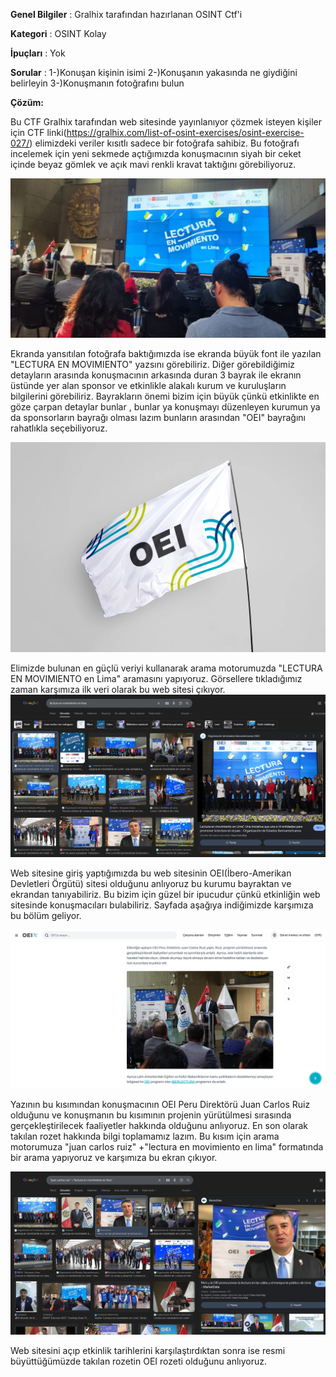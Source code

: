 **Genel Bilgiler** :
Gralhix tarafından hazırlanan OSINT Ctf'i

**Kategori** :
OSINT Kolay

**İpuçları** :
Yok

**Sorular** :
	1-)Konuşan kişinin isimi
	2-)Konuşanın yakasında ne giydiğini belirleyin
	3-)Konuşmanın fotoğrafını bulun
	

**Çözüm:**

Bu CTF Gralhix tarafından web sitesinde yayınlanıyor çözmek isteyen kişiler için CTF linki(https://gralhix.com/list-of-osint-exercises/osint-exercise-027/) elimizdeki veriler kısıtlı sadece bir fotoğrafa sahibiz. Bu fotoğrafı incelemek için yeni sekmede açtığımızda konuşmacının siyah bir ceket içinde beyaz gömlek ve açık mavi renkli kravat taktığını görebiliyoruz.

![osintexercise027.png](https://github.com/boryokusha/OSINT-Writeup/blob/main/osintexercise027.png)

Ekranda yansıtılan fotoğrafa baktığımızda ise ekranda büyük font ile yazılan "LECTURA EN MOVIMIENTO" yazsını görebiliriz. Diğer görebildiğimiz detayların arasında konuşmacının arkasında duran 3 bayrak ile ekranın üstünde yer alan sponsor ve etkinlikle alakalı kurum ve kuruluşların bilgilerini görebiliriz. Bayrakların önemi bizim için büyük çünkü etkinlikte en göze çarpan detaylar bunlar , bunlar ya konuşmayı düzenleyen kurumun ya da sponsorların bayrağı olması lazım bunların arasından "OEI" bayrağını rahatlıkla seçebiliyoruz. 

![lag.webp](https://github.com/boryokusha/OSINT-Writeup/blob/main/flag.webp)

Elimizde bulunan en güçlü veriyi kullanarak arama motorumuzda "LECTURA EN MOVIMIENTO en Lima" aramasını yapıyoruz. Görsellere tıkladığımız zaman karşımıza ilk veri olarak bu web sitesi çıkıyor.
![1.png](https://github.com/boryokusha/OSINT-Writeup/blob/main/1.png)

Web sitesine giriş yaptığımızda bu web sitesinin OEI(İbero-Amerikan Devletleri Örgütü) sitesi olduğunu anlıyoruz bu kurumu bayraktan ve ekrandan tanıyabiliriz. Bu bizim için güzel bir ipucudur çünkü etkinliğin web sitesinde konuşmacıları bulabiliriz. 
Sayfada aşağıya indiğimizde karşımıza bu bölüm geliyor.

![2.png](https://github.com/boryokusha/OSINT-Writeup/blob/main/2.png)

Yazının bu kısımından konuşmacının OEI Peru Direktörü Juan Carlos Ruiz
olduğunu ve konuşmanın bu kısımının projenin yürütülmesi sırasında gerçekleştirilecek faaliyetler hakkında olduğunu anlıyoruz.
En son olarak takılan rozet hakkında bilgi toplamamız lazım. Bu kısım için arama motorumuza "juan carlos ruiz" +"lectura en movimiento en lima" formatında bir arama yapıyoruz ve karşımıza bu ekran çıkıyor.

![3.png](https://github.com/boryokusha/OSINT-Writeup/blob/main/3.png)

Web sitesini açıp etkinlik tarihlerini karşılaştırdıktan sonra ise resmi büyüttüğümüzde takılan rozetin OEI rozeti olduğunu anlıyoruz.
